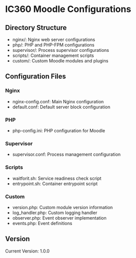 # IC360 Moodle Configurations

## Directory Structure
- nginx/: Nginx web server configurations
- php/: PHP and PHP-FPM configurations
- supervisor/: Process supervisor configurations
- scripts/: Container management scripts
- custom/: Custom Moodle modules and plugins

## Configuration Files
### Nginx
- nginx-config.conf: Main Nginx configuration
- default.conf: Default server block configuration

### PHP
- php-config.ini: PHP configuration for Moodle

### Supervisor
- supervisor.conf: Process management configuration

### Scripts
- waitforit.sh: Service readiness check script
- entrypoint.sh: Container entrypoint script

### Custom
- version.php: Custom module version information
- log_handler.php: Custom logging handler
- observer.php: Event observer implementation
- events.php: Event definitions

## Version
Current Version: 1.0.0
